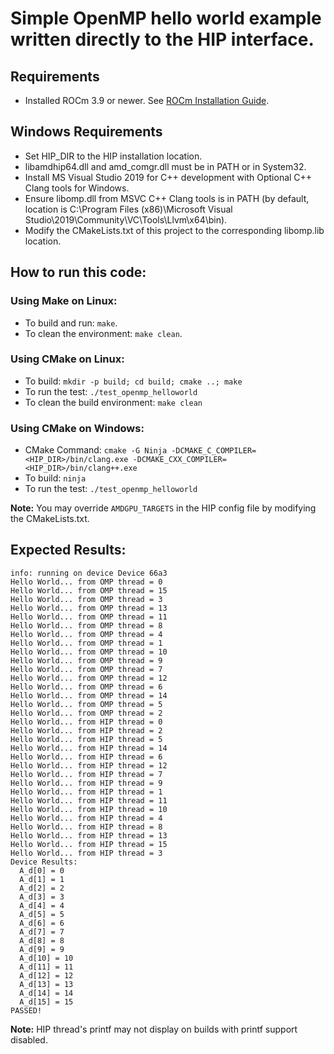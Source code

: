 # Simple OpenMP hello world example written directly to the HIP interface.

## Requirements
* Installed ROCm 3.9 or newer. See  [ROCm Installation Guide](https://rocmdocs.amd.com/en/latest/Installation_Guide/Installation-Guide.html).

## Windows Requirements
* Set HIP_DIR to the HIP installation location.
* libamdhip64.dll and amd_comgr.dll must be in PATH or in System32.
* Install MS Visual Studio 2019 for C++ development with Optional C++ Clang tools for Windows.
* Ensure libomp.dll from MSVC C++ Clang tools is in PATH (by default, location is C:\Program Files (x86)\Microsoft Visual Studio\2019\Community\VC\Tools\Llvm\x64\bin).
* Modify the CMakeLists.txt of this project to the corresponding libomp.lib location.

## How to run this code:

### Using Make on Linux:
* To build and run: `make`.
* To clean the environment: `make clean`.


### Using CMake on Linux:
* To build: `mkdir -p build; cd build; cmake ..; make`
* To run the test: `./test_openmp_helloworld`
* To clean the build environment: `make clean`

### Using CMake on Windows:
* CMake Command: `cmake -G Ninja -DCMAKE_C_COMPILER=<HIP_DIR>/bin/clang.exe -DCMAKE_CXX_COMPILER=<HIP_DIR>/bin/clang++.exe`
* To build: `ninja`
* To run the test: `./test_openmp_helloworld`

**Note:** You may override `AMDGPU_TARGETS` in the HIP config file by modifying the CMakeLists.txt.

## Expected Results:
```
info: running on device Device 66a3
Hello World... from OMP thread = 0
Hello World... from OMP thread = 15
Hello World... from OMP thread = 3
Hello World... from OMP thread = 13
Hello World... from OMP thread = 11
Hello World... from OMP thread = 8
Hello World... from OMP thread = 4
Hello World... from OMP thread = 1
Hello World... from OMP thread = 10
Hello World... from OMP thread = 9
Hello World... from OMP thread = 7
Hello World... from OMP thread = 12
Hello World... from OMP thread = 6
Hello World... from OMP thread = 14
Hello World... from OMP thread = 5
Hello World... from OMP thread = 2
Hello World... from HIP thread = 0
Hello World... from HIP thread = 2
Hello World... from HIP thread = 5
Hello World... from HIP thread = 14
Hello World... from HIP thread = 6
Hello World... from HIP thread = 12
Hello World... from HIP thread = 7
Hello World... from HIP thread = 9
Hello World... from HIP thread = 1
Hello World... from HIP thread = 11
Hello World... from HIP thread = 10
Hello World... from HIP thread = 4
Hello World... from HIP thread = 8
Hello World... from HIP thread = 13
Hello World... from HIP thread = 15
Hello World... from HIP thread = 3
Device Results:
  A_d[0] = 0
  A_d[1] = 1
  A_d[2] = 2
  A_d[3] = 3
  A_d[4] = 4
  A_d[5] = 5
  A_d[6] = 6
  A_d[7] = 7
  A_d[8] = 8
  A_d[9] = 9
  A_d[10] = 10
  A_d[11] = 11
  A_d[12] = 12
  A_d[13] = 13
  A_d[14] = 14
  A_d[15] = 15
PASSED!
```

**Note:** HIP thread's printf may not display on builds with printf support disabled.
